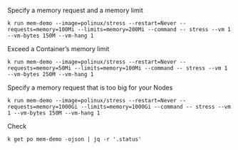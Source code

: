 Specify a memory request and a memory limit
```
k run mem-demo --image=polinux/stress --restart=Never --requests=memory=100Mi --limits=memory=200Mi --command -- stress --vm 1 --vm-bytes 150M --vm-hang 1
```
Exceed a Container’s memory limit
```
k run mem-demo --image=polinux/stress --restart=Never --requests=memory=50Mi --limits=memory=100Mi --command -- stress --vm 1 --vm-bytes 250M --vm-hang 1
```
Specify a memory request that is too big for your Nodes
```
k run mem-demo --image=polinux/stress --restart=Never --requests=memory=1000Gi --limits=memory=1000Gi --command -- stress --vm 1 --vm-bytes 150M --vm-hang 1
```
Check
```
k get po mem-demo -ojson | jq -r '.status'
```
